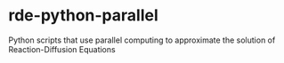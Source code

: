 # rde-python-parallel
Python scripts that use parallel computing to approximate the solution of Reaction-Diffusion Equations
